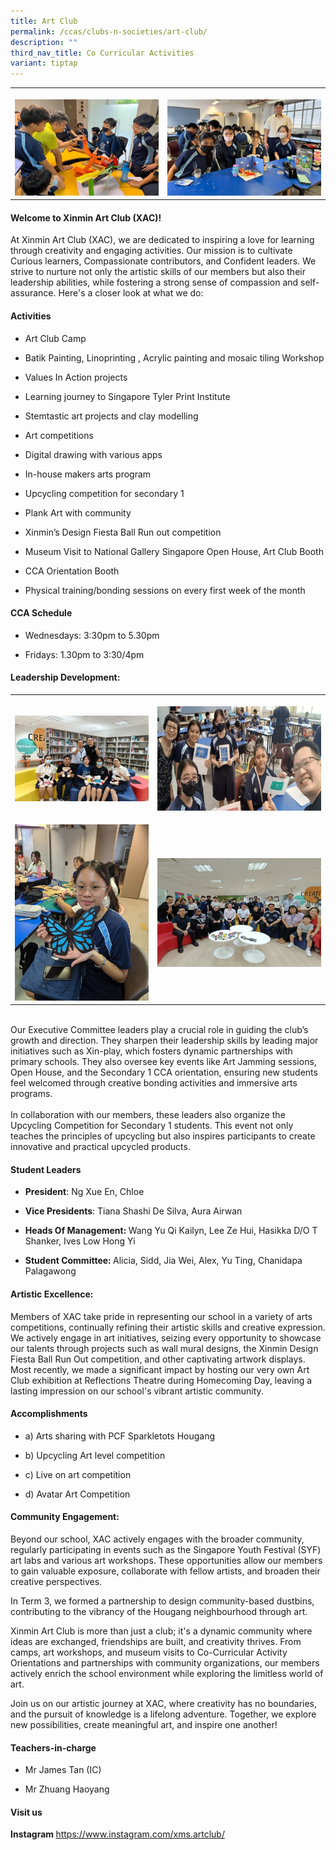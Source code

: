 ```yaml
---
title: Art Club
permalink: /ccas/clubs-n-societies/art-club/
description: ""
third_nav_title: Co Curricular Activities
variant: tiptap
---
```

<table style="minWidth: 50px">
<colgroup>
<col>
<col>
</colgroup>
<tbody>
<tr>
<th rowspan="1" colspan="1">
<p></p>
<div class="isomer-image-wrapper">
<img style="width: 100%" height="auto" width="100%" alt="" src="/images/CCAs/Art Club/Picture1.jpg">
</div>
</th>
<th rowspan="1" colspan="1">
<p></p>
<div class="isomer-image-wrapper">
<img style="width: 100%" height="auto" width="100%" alt="" src="/images/CCAs/Art Club/Picture2.jpg">
</div>
</th>
</tr>
</tbody>
</table>
<h4><strong>Welcome to Xinmin Art Club (XAC)!</strong></h4>
<p>At Xinmin Art Club (XAC), we are dedicated to inspiring a love for learning
through creativity and engaging activities. Our mission is to cultivate
Curious learners, Compassionate contributors, and Confident leaders. We
strive to nurture not only the artistic skills of our members but also
their leadership abilities, while fostering a strong sense of compassion
and self-assurance. Here's a closer look at what we do:</p>
<h4><strong>Activities</strong></h4>
<ul data-tight="true" class="tight">
<li>
<p>Art Club Camp</p>
</li>
<li>
<p>Batik Painting, Linoprinting , Acrylic painting and mosaic tiling Workshop</p>
</li>
<li>
<p>Values In Action projects</p>
</li>
<li>
<p>Learning journey to Singapore Tyler Print Institute</p>
</li>
<li>
<p>Stemtastic art projects and clay modelling</p>
</li>
<li>
<p>Art competitions</p>
</li>
<li>
<p>Digital drawing with various apps</p>
</li>
<li>
<p>In-house makers arts program</p>
</li>
<li>
<p>Upcycling competition for secondary 1</p>
</li>
<li>
<p>Plank Art with community</p>
</li>
<li>
<p>Xinmin’s Design Fiesta Ball Run out competition</p>
</li>
<li>
<p>Museum Visit to National Gallery Singapore Open House, Art Club Booth</p>
</li>
<li>
<p>CCA Orientation Booth</p>
</li>
<li>
<p>Physical training/bonding sessions on every first week of the month</p>
</li>
</ul>
<h4><strong>CCA Schedule</strong></h4>
<ul data-tight="true" class="tight">
<li>
<p>Wednesdays: 3:30pm to 5.30pm</p>
</li>
<li>
<p>Fridays: 1.30pm to 3:30/4pm</p>
</li>
</ul>
<h4><strong>Leadership Development:</strong></h4>
<table style="minWidth: 50px">
<colgroup>
<col>
<col>
</colgroup>
<tbody>
<tr>
<th rowspan="1" colspan="1">
<p></p>
<div class="isomer-image-wrapper">
<img style="width: 100%" height="auto" width="100%" alt="" src="/images/CCAs/Art Club/art_club1.jpg">
</div>
</th>
<th rowspan="1" colspan="1">
<p></p>
<div class="isomer-image-wrapper">
<img style="width: 100%" height="auto" width="100%" alt="" src="/images/CCAs/Art Club/art_club2.jpg">
</div>
</th>
</tr>
<tr>
<td rowspan="1" colspan="1">
<p></p>
<div class="isomer-image-wrapper">
<img style="width: 100%" height="auto" width="100%" alt="" src="/images/CCAs/Art Club/art_club3.jpg">
</div>
</td>
<td rowspan="1" colspan="1">
<p></p>
<div class="isomer-image-wrapper">
<img style="width: 100%" height="auto" width="100%" alt="" src="/images/CCAs/Art Club/art_club4.jpg">
</div>
</td>
</tr>
</tbody>
</table>
<p>
<br>Our Executive Committee leaders play a crucial role in guiding the club’s
growth and direction. They sharpen their leadership skills by leading major
initiatives such as Xin-play, which fosters dynamic partnerships with primary
schools. They also oversee key events like Art Jamming sessions, Open House,
and the Secondary 1 CCA orientation, ensuring new students feel welcomed
through creative bonding activities and immersive arts programs.
<br>
<br>In collaboration with our members, these leaders also organize the Upcycling
Competition for Secondary 1 students. This event not only teaches the principles
of upcycling but also inspires participants to create innovative and practical
upcycled products.</p>
<h4><strong>Student Leaders</strong></h4>
<ul data-tight="true" class="tight">
<li>
<p><strong>President</strong>: Ng Xue En, Chloe&nbsp;</p>
</li>
<li>
<p><strong>Vice Presidents</strong>: Tiana Shashi De Silva, Aura Airwan</p>
</li>
<li>
<p><strong>Heads Of Management: </strong>Wang Yu Qi Kailyn, Lee Ze Hui, Hasikka
D/O T Shanker, Ives Low Hong Yi</p>
</li>
<li>
<p><strong>Student Committee: </strong>Alicia, Sidd, Jia Wei, Alex, Yu Ting,
Chanidapa Palagawong</p>
</li>
</ul>
<h4><strong>Artistic Excellence:</strong></h4>
<p>Members of XAC take pride in representing our school in a variety of arts
competitions, continually refining their artistic skills and creative expression.
We actively engage in art initiatives, seizing every opportunity to showcase
our talents through projects such as wall mural designs, the Xinmin Design
Fiesta Ball Run Out competition, and other captivating artwork displays.
Most recently, we made a significant impact by hosting our very own Art
Club exhibition at Reflections Theatre during Homecoming Day, leaving a
lasting impression on our school's vibrant artistic community.</p>
<h4><strong>Accomplishments</strong></h4>
<ul data-tight="true" class="tight">
<li>
<p>a) Arts sharing with PCF Sparkletots Hougang</p>
</li>
<li>
<p>b) Upcycling Art level competition</p>
</li>
<li>
<p>c) Live on art competition</p>
</li>
<li>
<p>d) Avatar Art Competition</p>
</li>
</ul>
<h4><strong>Community Engagement:</strong></h4>
<p>Beyond our school, XAC actively engages with the broader community, regularly
participating in events such as the Singapore Youth Festival (SYF) art
labs and various art workshops. These opportunities allow our members to
gain valuable exposure, collaborate with fellow artists, and broaden their
creative perspectives.</p>
<p>In Term 3, we formed a partnership to design community-based dustbins,
contributing to the vibrancy of the Hougang neighbourhood through art.</p>
<p>Xinmin Art Club is more than just a club; it's a dynamic community where
ideas are exchanged, friendships are built, and creativity thrives. From
camps, art workshops, and museum visits to Co-Curricular Activity Orientations
and partnerships with community organizations, our members actively enrich
the school environment while exploring the limitless world of art.</p>
<p>Join us on our artistic journey at XAC, where creativity has no boundaries,
and the pursuit of knowledge is a lifelong adventure. Together, we explore
new possibilities, create meaningful art, and inspire one another!</p>
<h4><strong>Teachers-in-charge</strong></h4>
<ul data-tight="true" class="tight">
<li>
<p>Mr James Tan (IC)</p>
</li>
<li>
<p>Mr Zhuang Haoyang</p>
</li>
</ul>
<h4><strong>Visit us</strong></h4>
<p><strong>Instagram </strong><a href="https://www.instagram.com/xms.artclub/" rel="noopener noreferrer nofollow" target="_blank">https://www.instagram.com/xms.artclub/</a>
</p>
<p></p>
